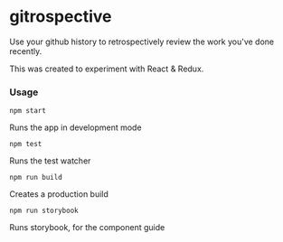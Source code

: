 # gitrospective

Use your github history to retrospectively review the work you've done recently.

This was created to experiment with React & Redux.

### Usage

    npm start

Runs the app in development mode

    npm test

Runs the test watcher

    npm run build

Creates a production build

    npm run storybook

Runs storybook, for the component guide
